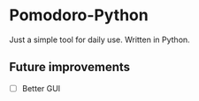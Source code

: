 # Pomodoro-Python

Just a simple tool for daily use. Written in Python.
 
 ## Future improvements
 - [ ] Better GUI
